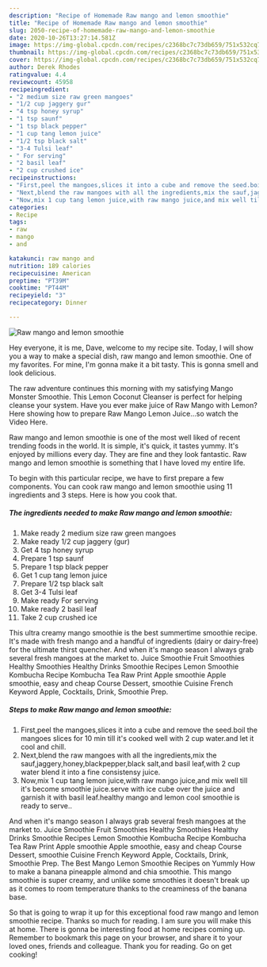 ```yaml
---
description: "Recipe of Homemade Raw mango and lemon smoothie"
title: "Recipe of Homemade Raw mango and lemon smoothie"
slug: 2050-recipe-of-homemade-raw-mango-and-lemon-smoothie
date: 2020-10-26T13:27:14.581Z
image: https://img-global.cpcdn.com/recipes/c2368bc7c73db659/751x532cq70/raw-mango-and-lemon-smoothie-recipe-main-photo.jpg
thumbnail: https://img-global.cpcdn.com/recipes/c2368bc7c73db659/751x532cq70/raw-mango-and-lemon-smoothie-recipe-main-photo.jpg
cover: https://img-global.cpcdn.com/recipes/c2368bc7c73db659/751x532cq70/raw-mango-and-lemon-smoothie-recipe-main-photo.jpg
author: Derek Rhodes
ratingvalue: 4.4
reviewcount: 45958
recipeingredient:
- "2 medium size raw green mangoes"
- "1/2 cup jaggery gur"
- "4 tsp honey syrup"
- "1 tsp saunf"
- "1 tsp black pepper"
- "1 cup tang lemon juice"
- "1/2 tsp black salt"
- "3-4 Tulsi leaf"
- " For serving"
- "2 basil leaf"
- "2 cup crushed ice"
recipeinstructions:
- "First,peel the mangoes,slices it into a cube and remove the seed.boil the mangoes slices for 10 min till it&#39;s cooked well with 2 cup water.and let it cool and chill."
- "Next,blend the raw mangoes with all the ingredients,mix the sauf,jaggery,honey,blackpepper,black salt,and basil leaf,with 2 cup water blend it into a fine consistensy juice."
- "Now,mix 1 cup tang lemon juice,with raw mango juice,and mix well till it&#39;s become smoothie juice.serve with ice cube over the juice and garnish it with basil leaf.healthy mango and lemon cool smoothie is ready to serve.."
categories:
- Recipe
tags:
- raw
- mango
- and

katakunci: raw mango and 
nutrition: 189 calories
recipecuisine: American
preptime: "PT39M"
cooktime: "PT44M"
recipeyield: "3"
recipecategory: Dinner

---
```



![Raw mango and lemon smoothie](https://img-global.cpcdn.com/recipes/c2368bc7c73db659/751x532cq70/raw-mango-and-lemon-smoothie-recipe-main-photo.jpg)

Hey everyone, it is me, Dave, welcome to my recipe site. Today, I will show you a way to make a special dish, raw mango and lemon smoothie. One of my favorites. For mine, I'm gonna make it a bit tasty. This is gonna smell and look delicious.

The raw adventure continues this morning with my satisfying Mango Monster Smoothie. This Lemon Coconut Cleanser is perfect for helping cleanse your system. Have you ever make juice of Raw Mango with Lemon? Here showing how to prepare Raw Mango Lemon Juice…so watch the Video Here.

Raw mango and lemon smoothie is one of the most well liked of recent trending foods in the world. It is simple, it's quick, it tastes yummy. It's enjoyed by millions every day. They are fine and they look fantastic. Raw mango and lemon smoothie is something that I have loved my entire life.


To begin with this particular recipe, we have to first prepare a few components. You can cook raw mango and lemon smoothie using 11 ingredients and 3 steps. Here is how you cook that.

<!--inarticleads1-->

##### The ingredients needed to make Raw mango and lemon smoothie:

1. Make ready 2 medium size raw green mangoes
1. Make ready 1/2 cup jaggery (gur)
1. Get 4 tsp honey syrup
1. Prepare 1 tsp saunf
1. Prepare 1 tsp black pepper
1. Get 1 cup tang lemon juice
1. Prepare 1/2 tsp black salt
1. Get 3-4 Tulsi leaf
1. Make ready  For serving
1. Make ready 2 basil leaf
1. Take 2 cup crushed ice


This ultra creamy mango smoothie is the best summertime smoothie recipe. It&#39;s made with fresh mango and a handful of ingredients (dairy or dairy-free) for the ultimate thirst quencher. And when it&#39;s mango season I always grab several fresh mangoes at the market to. Juice Smoothie Fruit Smoothies Healthy Smoothies Healthy Drinks Smoothie Recipes Lemon Smoothie Kombucha Recipe Kombucha Tea Raw Print Apple smoothie Apple smoothie, easy and cheap Course Dessert, smoothie Cuisine French Keyword Apple, Cocktails, Drink, Smoothie Prep. 

<!--inarticleads2-->

##### Steps to make Raw mango and lemon smoothie:

1. First,peel the mangoes,slices it into a cube and remove the seed.boil the mangoes slices for 10 min till it&#39;s cooked well with 2 cup water.and let it cool and chill.
1. Next,blend the raw mangoes with all the ingredients,mix the sauf,jaggery,honey,blackpepper,black salt,and basil leaf,with 2 cup water blend it into a fine consistensy juice.
1. Now,mix 1 cup tang lemon juice,with raw mango juice,and mix well till it&#39;s become smoothie juice.serve with ice cube over the juice and garnish it with basil leaf.healthy mango and lemon cool smoothie is ready to serve..


And when it&#39;s mango season I always grab several fresh mangoes at the market to. Juice Smoothie Fruit Smoothies Healthy Smoothies Healthy Drinks Smoothie Recipes Lemon Smoothie Kombucha Recipe Kombucha Tea Raw Print Apple smoothie Apple smoothie, easy and cheap Course Dessert, smoothie Cuisine French Keyword Apple, Cocktails, Drink, Smoothie Prep. The Best Mango Lemon Smoothie Recipes on Yummly How to make a banana pineapple almond and chia smoothie. This mango smoothie is super creamy, and unlike some smoothies it doesn&#39;t break up as it comes to room temperature thanks to the creaminess of the banana base. 

So that is going to wrap it up for this exceptional food raw mango and lemon smoothie recipe. Thanks so much for reading. I am sure you will make this at home. There is gonna be interesting food at home recipes coming up. Remember to bookmark this page on your browser, and share it to your loved ones, friends and colleague. Thank you for reading. Go on get cooking!

